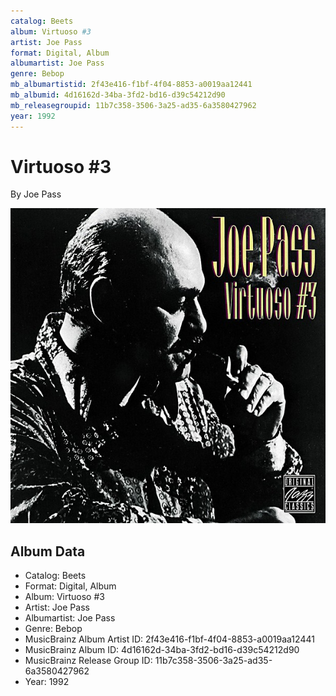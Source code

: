 ```yaml
---
catalog: Beets
album: Virtuoso #3
artist: Joe Pass
format: Digital, Album
albumartist: Joe Pass
genre: Bebop
mb_albumartistid: 2f43e416-f1bf-4f04-8853-a0019aa12441
mb_albumid: 4d16162d-34ba-3fd2-bd16-d39c54212d90
mb_releasegroupid: 11b7c358-3506-3a25-ad35-6a3580427962
year: 1992
---
```


# Virtuoso #3

By Joe Pass

![](../../assets/beetscovers/Joe_Pass-Virtuoso_3.jpg)

## Album Data

- Catalog: Beets
- Format: Digital, Album
- Album: Virtuoso #3
- Artist: Joe Pass
- Albumartist: Joe Pass
- Genre: Bebop
- MusicBrainz Album Artist ID: 2f43e416-f1bf-4f04-8853-a0019aa12441
- MusicBrainz Album ID: 4d16162d-34ba-3fd2-bd16-d39c54212d90
- MusicBrainz Release Group ID: 11b7c358-3506-3a25-ad35-6a3580427962
- Year: 1992

